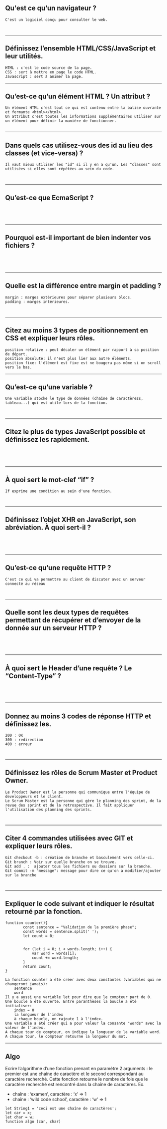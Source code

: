 ﻿## Qu'est ce qu’un navigateur ?

```
C'est un logiciel conçu pour consulter le web.



```

________________________________________________________________________________________

## Définissez l’ensemble HTML/CSS/JavaScript et leur utilités.


```
HTML : c'est le code source de la page.
CSS : sert à mettre en page le code HTML.
Javascript : sert à animer la page.

```
________________________________________________________________________________________


## Qu’est-ce qu’un élément HTML ? Un attribut ?

```
Un élément HTML c'est tout ce qui est contenu entre la balise ouvrante et fermante <html></html>.
Un attribut c'est toutes les informations supplémentaires utiliser sur un élément pour définir la manière de fonctionner.


```
________________________________________________________________________________________


## Dans quels cas utilisez-vous des id au lieu des classes (et vice-versa) ?


```
Il vaut mieux utiliser les "id" si il y en a qu'un. Les "classes" sont utilisées si elles sont répétées au sein du code.



```
________________________________________________________________________________________


## Qu’est-ce que EcmaScript ?

```




```

________________________________________________________________________________________

## Pourquoi est-il important de bien indenter vos fichiers ?

```




```
________________________________________________________________________________________


## Quelle est la différence entre margin et padding ? 

```
margin : marges extérieures pour séparer plusieurs blocs.
padding : marges intérieures. 



```

________________________________________________________________________________________


## Citez au moins 3 types de positionnement en CSS et expliquer leurs rôles.

```
position relative : peut décaler un élément par rapport à sa position de départ.
position absolute: il n'est plus lier aux autre éléments.
position fixe: l'élément est fixe est ne bougera pas même si on scroll vers le bas.

```
________________________________________________________________________________________

## Qu’est-ce qu’une variable ?

```
Une variable stocke le type de données (chaîne de caractèrezs, tableau...) qui est utile lors de la fonction.



```
________________________________________________________________________________________


## Citez le plus de types JavaScript possible et définissez les rapidement.


```




```
________________________________________________________________________________________


##  À quoi sert le mot-clef “if” ?

```
If exprime une condition au sein d'une fonction.



```

________________________________________________________________________________________

##  Définissez l’objet XHR en JavaScript, son abréviation. À quoi sert-il ?


```




```

________________________________________________________________________________________

## Qu’est-ce qu’une requête HTTP ? 

```
C'est ce qui va permettre au client de discuter avec un serveur connecté au réseau



```
________________________________________________________________________________________


## Quelle sont les deux types de requêtes permettant de récupérer et d’envoyer de la donnée sur un serveur HTTP ?

```




```

________________________________________________________________________________________

## À quoi sert le Header d’une requête ? Le “Content-Type” ?

```




```
________________________________________________________________________________________


## Donnez au moins 3 codes de réponse HTTP et définissez les.


```
200 : OK
300 : redirection
400 : erreur



```
________________________________________________________________________________________


## Définissez les rôles de Scrum Master et Product Owner.


```
Le Product Owner est la personne qui communique entre l'équipe de developpeurs et le client.
Le Scrum Master est la personne qui gère le planning des sprint, de la revue des sprint et de la retrospective. Il fait appliquer l'utilisation des planning des sprints.



```
________________________________________________________________________________________


## Citer 4 commandes utilisées avec GIT et expliquer leurs rôles.
```
Git checkout -b : création de branche et basculement vers celle-ci.
Git branch : Voir sur quelle branche on se trouve.
Git add . :  ajouter tous les fichiers ou dossiers sur la branche.
Git commit -m "message": message pour dire ce qu'on a modifier/ajouter sur la branche



```
________________________________________________________________________________________


## Expliquer le code suivant et indiquer le résultat retourné par la fonction.

```
function counter(){
        const sentence = "Validation de la première phase";
        const words = sentence.split(' ');
        let count = 0;


        for (let i = 0; i < words.length; i++) {
            var word = words[i];
            count += word.length;
        }
        return count;
}
```
```
La fonction counter a été créer avec deux constantes (variables qui ne changeront jamais):
	sentence
	word
Il y a aussi une variable let pour dire que le compteur part de 0.
Une boucle a été ouverte. Entre paranthèses la boucle a été initialiser:
	index = 0
	la longueur de l'index
	à chaque boucle, on rajoute 1 à l'index.
Une variable a été créer qui a pour valeur la consante "words" avec la valeur de l'index.
A chaque tour de compteur, on indique la longueur de la variable word.
A chaque tour, le compteur retourne la longueur du mot.

```
________________________________________________________________________________________


## Algo 

Ecrire l’algorithme d’une fonction prenant en paramètre 2 arguments : le premier est une chaîne de caractère et le second correspondant au caractère recherché. Cette fonction retourne le nombre de fois que le caractère recherché est rencontré dans la chaîne de caractères.
Ex. 
   * chaîne : ‘examen’, caractère : ‘x’ => 1
   * chaîne : ‘wild code school’, caractère : ‘w’ => 1



```
let String1 = 'ceci est une chaîne de caractères';
let car = x;
let char = w;
function algo (car, char)



```


